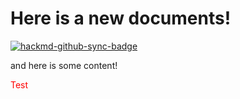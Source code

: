 # Here is a new documents!

[![hackmd-github-sync-badge](https://hackmd.io/17MbJoUYSwGW7ESHeDSn5A/badge)](https://hackmd.io/17MbJoUYSwGW7ESHeDSn5A)


and here is some content! 

<div style="color: red">
    Test
</div>
